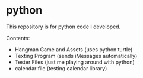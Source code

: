 # python
This repository is for python code I developed.

Contents: 
* Hangman Game and Assets (uses python turtle)
* Texting Program (sends iMessages automatically)
* Tester Files (just me playing around with python)
* calendar file (testing calendar library)

